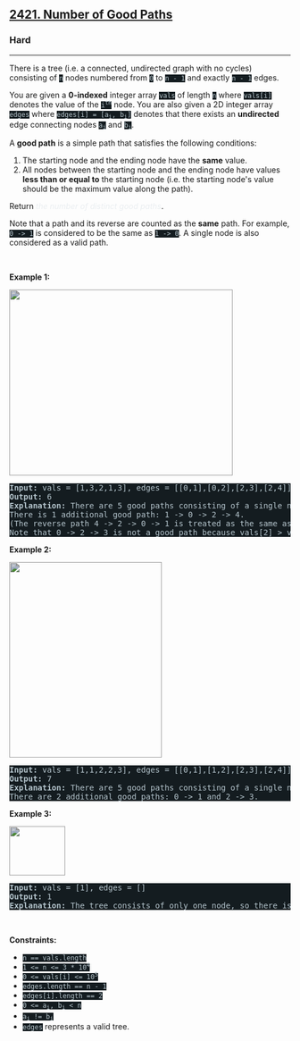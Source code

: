 <h2><a href="https://leetcode.com/problems/number-of-good-paths/">2421. Number of Good Paths</a></h2><h3>Hard</h3><hr><div><p>There is a tree (i.e. a connected, undirected graph with no cycles) consisting of <code style="background-color: rgb(20, 28, 32) !important; color: rgb(183, 198, 205) !important;">n</code> nodes numbered from <code style="background-color: rgb(20, 28, 32) !important; color: rgb(183, 198, 205) !important;">0</code> to <code style="background-color: rgb(20, 28, 32) !important; color: rgb(183, 198, 205) !important;">n - 1</code> and exactly <code style="background-color: rgb(20, 28, 32) !important; color: rgb(183, 198, 205) !important;">n - 1</code> edges.</p>

<p>You are given a <strong>0-indexed</strong> integer array <code style="background-color: rgb(20, 28, 32) !important; color: rgb(183, 198, 205) !important;">vals</code> of length <code style="background-color: rgb(20, 28, 32) !important; color: rgb(183, 198, 205) !important;">n</code> where <code style="background-color: rgb(20, 28, 32) !important; color: rgb(183, 198, 205) !important;">vals[i]</code> denotes the value of the <code style="background-color: rgb(20, 28, 32) !important; color: rgb(183, 198, 205) !important;">i<sup>th</sup></code> node. You are also given a 2D integer array <code style="background-color: rgb(20, 28, 32) !important; color: rgb(183, 198, 205) !important;">edges</code> where <code style="background-color: rgb(20, 28, 32) !important; color: rgb(183, 198, 205) !important;">edges[i] = [a<sub>i</sub>, b<sub>i</sub>]</code> denotes that there exists an <strong>undirected</strong> edge connecting nodes <code style="background-color: rgb(20, 28, 32) !important; color: rgb(183, 198, 205) !important;">a<sub>i</sub></code> and <code style="background-color: rgb(20, 28, 32) !important; color: rgb(183, 198, 205) !important;">b<sub>i</sub></code>.</p>

<p>A <strong>good path</strong> is a simple path that satisfies the following conditions:</p>

<ol>
	<li>The starting node and the ending node have the <strong>same</strong> value.</li>
	<li>All nodes between the starting node and the ending node have values <strong>less than or equal to</strong> the starting node (i.e. the starting node's value should be the maximum value along the path).</li>
</ol>

<p>Return <em style="color: rgb(234, 238, 241) !important;">the number of distinct good paths</em>.</p>

<p>Note that a path and its reverse are counted as the <strong>same</strong> path. For example, <code style="background-color: rgb(20, 28, 32) !important; color: rgb(183, 198, 205) !important;">0 -&gt; 1</code> is considered to be the same as <code style="background-color: rgb(20, 28, 32) !important; color: rgb(183, 198, 205) !important;">1 -&gt; 0</code>. A single node is also considered as a valid path.</p>

<p>&nbsp;</p>
<p><strong class="example">Example 1:</strong></p>
<img alt="" src="https://assets.leetcode.com/uploads/2022/08/04/f9caaac15b383af9115c5586779dec5.png" style="width: 400px; height: 333px; filter: saturate(0.9) brightness(0.8); color: rgb(194, 207, 214) !important;">
<pre style="background-color: rgb(20, 28, 32) !important; color: rgb(182, 198, 206) !important;"><strong>Input:</strong> vals = [1,3,2,1,3], edges = [[0,1],[0,2],[2,3],[2,4]]
<strong>Output:</strong> 6
<strong>Explanation:</strong> There are 5 good paths consisting of a single node.
There is 1 additional good path: 1 -&gt; 0 -&gt; 2 -&gt; 4.
(The reverse path 4 -&gt; 2 -&gt; 0 -&gt; 1 is treated as the same as 1 -&gt; 0 -&gt; 2 -&gt; 4.)
Note that 0 -&gt; 2 -&gt; 3 is not a good path because vals[2] &gt; vals[0].
</pre>

<p><strong class="example">Example 2:</strong></p>
<img alt="" src="https://assets.leetcode.com/uploads/2022/08/04/149d3065ec165a71a1b9aec890776ff.png" style="width: 273px; height: 350px; filter: saturate(0.9) brightness(0.8); color: rgb(194, 207, 214) !important;">
<pre style="background-color: rgb(20, 28, 32) !important; color: rgb(182, 198, 206) !important;"><strong>Input:</strong> vals = [1,1,2,2,3], edges = [[0,1],[1,2],[2,3],[2,4]]
<strong>Output:</strong> 7
<strong>Explanation:</strong> There are 5 good paths consisting of a single node.
There are 2 additional good paths: 0 -&gt; 1 and 2 -&gt; 3.
</pre>

<p><strong class="example">Example 3:</strong></p>
<img alt="" src="https://assets.leetcode.com/uploads/2022/08/04/31705e22af3d9c0a557459bc7d1b62d.png" style="width: 100px; height: 88px; filter: saturate(0.9) brightness(0.8); color: rgb(194, 207, 214) !important;">
<pre style="background-color: rgb(20, 28, 32) !important; color: rgb(182, 198, 206) !important;"><strong>Input:</strong> vals = [1], edges = []
<strong>Output:</strong> 1
<strong>Explanation:</strong> The tree consists of only one node, so there is one good path.
</pre>

<p>&nbsp;</p>
<p><strong>Constraints:</strong></p>

<ul>
	<li><code style="background-color: rgb(20, 28, 32) !important; color: rgb(183, 198, 205) !important;">n == vals.length</code></li>
	<li><code style="background-color: rgb(20, 28, 32) !important; color: rgb(183, 198, 205) !important;">1 &lt;= n &lt;= 3 * 10<sup>4</sup></code></li>
	<li><code style="background-color: rgb(20, 28, 32) !important; color: rgb(183, 198, 205) !important;">0 &lt;= vals[i] &lt;= 10<sup>5</sup></code></li>
	<li><code style="background-color: rgb(20, 28, 32) !important; color: rgb(183, 198, 205) !important;">edges.length == n - 1</code></li>
	<li><code style="background-color: rgb(20, 28, 32) !important; color: rgb(183, 198, 205) !important;">edges[i].length == 2</code></li>
	<li><code style="background-color: rgb(20, 28, 32) !important; color: rgb(183, 198, 205) !important;">0 &lt;= a<sub>i</sub>, b<sub>i</sub> &lt; n</code></li>
	<li><code style="background-color: rgb(20, 28, 32) !important; color: rgb(183, 198, 205) !important;">a<sub>i</sub> != b<sub>i</sub></code></li>
	<li><code style="background-color: rgb(20, 28, 32) !important; color: rgb(183, 198, 205) !important;">edges</code> represents a valid tree.</li>
</ul>
</div>